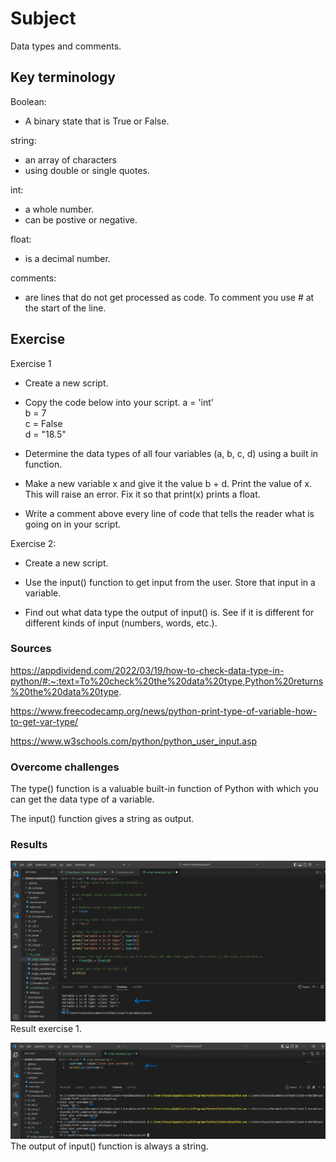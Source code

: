 # Subject
Data types and comments.

## Key terminology
Boolean:  
- A binary state that is True or False.  

string:  
- an array of characters
- using double or single quotes.  

int:  
- a whole number.
- can be postive or negative.  

float:  
- is a decimal number.  

comments:  
- are lines that do not get processed as code. To comment you use # at the start of the line. 

## Exercise  
Exercise 1  
- Create a new script.  

- Copy the code below into your script.
a = 'int'  
b = 7  
c = False  
d = "18.5"  

- Determine the data types of all four variables (a, b, c, d) using a built in function.  

- Make a new variable x and give it the value b + d. Print the value of x. This will raise an error. Fix it so that print(x) prints a float.  

- Write a comment above every line of code that tells the reader what is going on in your script.  
  
Exercise 2:  
- Create a new script.  

- Use the input() function to get input from the user. Store that input in a variable.  

- Find out what data type the output of input() is. See if it is different for different kinds of input (numbers, words, etc.).


### Sources
https://appdividend.com/2022/03/19/how-to-check-data-type-in-python/#:~:text=To%20check%20the%20data%20type,Python%20returns%20the%20data%20type.  

https://www.freecodecamp.org/news/python-print-type-of-variable-how-to-get-var-type/  

https://www.w3schools.com/python/python_user_input.asp

### Overcome challenges
The type() function is a valuable built-in function of Python with which you can get the data type of a variable.  

The input() function gives a string as output.

### Results  
![result exercise 1](https://github.com/Techgrounds-Cloud-9/cloud-9-karimtouzani24/blob/f79a3ba46276d71c7f5361bcdd2d4bd21febe15c/00_includes/PY/result_datatype1.png)  
Result exercise 1.  
  
![result exercise 2](https://github.com/Techgrounds-Cloud-9/cloud-9-karimtouzani24/blob/8d461884c4e2f1409706dff408155286c57413e8/00_includes/PY/result_datatype2.png)  
The output of input() function is always a string.